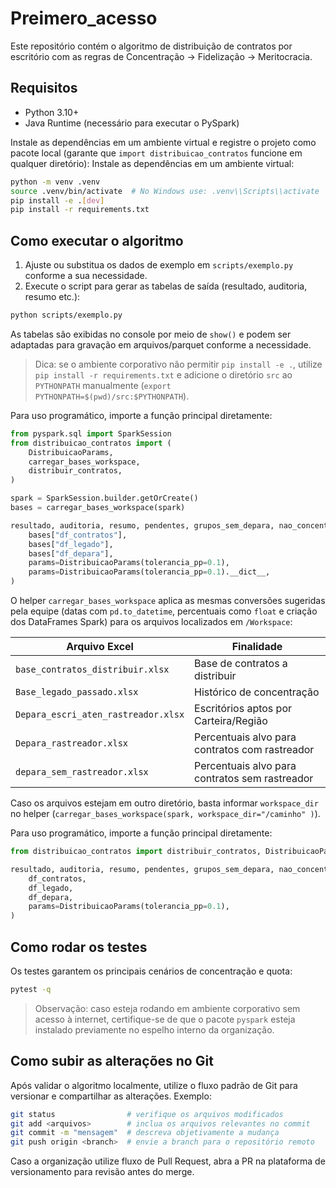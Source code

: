 # Preimero_acesso

Este repositório contém o algoritmo de distribuição de contratos por escritório com as regras de Concentração → Fidelização → Meritocracia.

## Requisitos

- Python 3.10+
- Java Runtime (necessário para executar o PySpark)

Instale as dependências em um ambiente virtual e registre o projeto como pacote
local (garante que `import distribuicao_contratos` funcione em qualquer diretório):
Instale as dependências em um ambiente virtual:

```bash
python -m venv .venv
source .venv/bin/activate  # No Windows use: .venv\\Scripts\\activate
pip install -e .[dev]
pip install -r requirements.txt
```

## Como executar o algoritmo

1. Ajuste ou substitua os dados de exemplo em `scripts/exemplo.py` conforme a sua necessidade.
2. Execute o script para gerar as tabelas de saída (resultado, auditoria, resumo etc.):

```bash
python scripts/exemplo.py
```

As tabelas são exibidas no console por meio de `show()` e podem ser adaptadas para gravação em arquivos/parquet conforme a necessidade.

> Dica: se o ambiente corporativo não permitir `pip install -e .`, utilize `pip install -r requirements.txt` e adicione o diretório `src`
> ao `PYTHONPATH` manualmente (`export PYTHONPATH=$(pwd)/src:$PYTHONPATH`).

Para uso programático, importe a função principal diretamente:

```python
from pyspark.sql import SparkSession
from distribuicao_contratos import (
    DistribuicaoParams,
    carregar_bases_workspace,
    distribuir_contratos,
)

spark = SparkSession.builder.getOrCreate()
bases = carregar_bases_workspace(spark)

resultado, auditoria, resumo, pendentes, grupos_sem_depara, nao_concentrados, export = distribuir_contratos(
    bases["df_contratos"],
    bases["df_legado"],
    bases["df_depara"],
    params=DistribuicaoParams(tolerancia_pp=0.1),
    params=DistribuicaoParams(tolerancia_pp=0.1).__dict__,
)
```

O helper `carregar_bases_workspace` aplica as mesmas conversões sugeridas pela
equipe (datas com `pd.to_datetime`, percentuais como `float` e criação dos
DataFrames Spark) para os arquivos localizados em `/Workspace`:

| Arquivo Excel                           | Finalidade                                     |
| -------------------------------------- | ---------------------------------------------- |
| `base_contratos_distribuir.xlsx`       | Base de contratos a distribuir                 |
| `Base_legado_passado.xlsx`             | Histórico de concentração                      |
| `Depara_escri_aten_rastreador.xlsx`    | Escritórios aptos por Carteira/Região          |
| `Depara_rastreador.xlsx`               | Percentuais alvo para contratos com rastreador |
| `depara_sem_rastreador.xlsx`           | Percentuais alvo para contratos sem rastreador |

Caso os arquivos estejam em outro diretório, basta informar `workspace_dir`
no helper (`carregar_bases_workspace(spark, workspace_dir="/caminho" )`).

Para uso programático, importe a função principal diretamente:

```python
from distribuicao_contratos import distribuir_contratos, DistribuicaoParams

resultado, auditoria, resumo, pendentes, grupos_sem_depara, nao_concentrados, export = distribuir_contratos(
    df_contratos,
    df_legado,
    df_depara,
    params=DistribuicaoParams(tolerancia_pp=0.1),
)
```

## Como rodar os testes

Os testes garantem os principais cenários de concentração e quota:

```bash
pytest -q
```

> Observação: caso esteja rodando em ambiente corporativo sem acesso à internet, certifique-se de que o pacote `pyspark` esteja instalado previamente no espelho interno da organização.

## Como subir as alterações no Git

Após validar o algoritmo localmente, utilize o fluxo padrão de Git para versionar e compartilhar as alterações. Exemplo:

```bash
git status                # verifique os arquivos modificados
git add <arquivos>        # inclua os arquivos relevantes no commit
git commit -m "mensagem"  # descreva objetivamente a mudança
git push origin <branch>  # envie a branch para o repositório remoto
```

Caso a organização utilize fluxo de Pull Request, abra a PR na plataforma de versionamento para revisão antes do merge.

